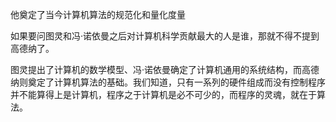 他奠定了当今计算机算法的规范化和量化度量

如果要问图灵和冯·诺依曼之后对计算机科学贡献最大的人是谁，那就不得不提到高德纳了。

图灵提出了计算机的数学模型、冯·诺依曼确定了计算机通用的系统结构，而高德纳则奠定了计算机算法的基础。我们知道，只有一系列的硬件组成而没有控制程序并不能算得上是计算机，程序之于计算机是必不可少的，而程序的灵魂，就在于算法。

